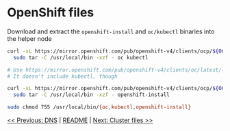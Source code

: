 # OpenShift files

Download and extract the `openshift-install` and `oc/kubectl` binaries into the
helper node

```bash
curl -sL https://mirror.openshift.com/pub/openshift-v4/clients/ocp/${OCPVERSION}/openshift-client-linux-${OCPVERSION}.tar.gz | \
  sudo tar -C /usr/local/bin -xzf - oc kubectl

# Use https://mirror.openshift.com/pub/openshift-v4/clients/oc/latest/linux/oc.tar.gz for latest oc
# It doesn't include kubectl, though

curl -sL https://mirror.openshift.com/pub/openshift-v4/clients/ocp/${OCPVERSION}/openshift-install-linux-${OCPVERSION}.tar.gz | \
  sudo tar -C /usr/local/bin -xzf - openshift-install

sudo chmod 755 /usr/local/bin/{oc,kubectl,openshift-install}
```

[<< Previous: DNS](4-dns.md) | [README](../README.md) | [Next: Cluster files >>](6-cluster-files.md)
